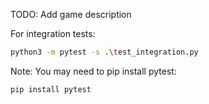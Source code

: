 
TODO: Add game description

For integration tests:
```bash
python3 -m pytest -s .\test_integration.py
```
Note:
You may need to pip install pytest:
```bash
pip install pytest
```
